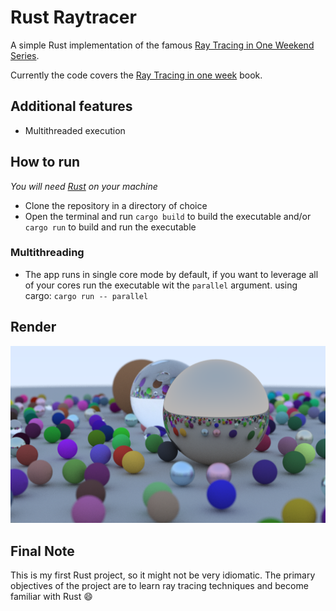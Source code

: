 # Rust Raytracer

A simple Rust implementation of the famous [Ray Tracing in One Weekend Series](https://raytracing.github.io/).

Currently the code covers the [Ray Tracing in one week](https://raytracing.github.io/books/RayTracingInOneWeekend.html) book.

## Additional features

* Multithreaded execution

## How to run

*You will need [Rust](https://www.rust-lang.org/) on your machine*

* Clone the repository in a directory of choice
* Open the terminal and run ```cargo build``` to build the executable and/or ```cargo run``` to build and run the executable

### Multithreading

* The app runs in single core mode by default, if you want to leverage all of your cores run the executable wit the ```parallel``` argument.
 using cargo: ```cargo run -- parallel```

## Render

![Rendered Image](test.png)

## Final Note

This is my first Rust project, so it might not be very idiomatic.
The primary objectives of the project are to learn ray tracing techniques and become familiar with Rust :smile:

